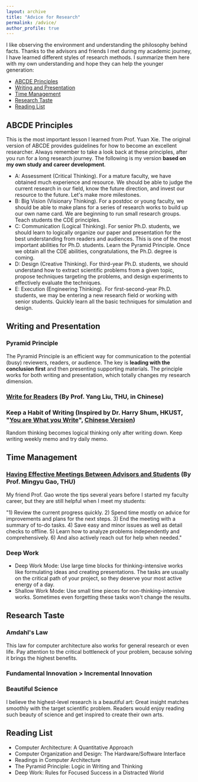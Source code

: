 ```yaml
---
layout: archive
title: "Advice for Research"
permalink: /advice/
author_profile: true
---
```

I like observing the environment and understanding the philosophy behind facts. Thanks to the advisors and friends I met during my academic journey, I have learned different styles of research methods. I summarize them here with my own understanding and hope they can help the younger generation:
* [ABCDE Principles](#abcde-principles)
* [Writing and Presentation](#writing-and-presentation)
* [Time Management](#time-management)
* [Research Taste](#research-taste)
* [Reading List](#reading-list)


## ABCDE Principles
This is the most important lesson I learned from Prof. Yuan Xie. The original version of ABCDE provides guidelines for how to become an excellent researcher. Always remember to take a look back at these principles, after you run for a long research journey. The following is my version **based on my own study and career development**. 
* A: Assessment (Critical Thinking). For a mature faculty, we have obtained much experience and resource. We should be able to judge the current research in our field, know the future direction, and invest our resource to the future. Let's make more milestones.
* B: Big Vision (Visionary Thinking). For a postdoc or young faculty, we should be able to make plans for a series of research works to build up our own name card. We are beginning to run small research groups. Teach students the CDE principles. 
* C: Communication (Logical Thinking). For senior Ph.D. students, we should learn to logically organize our paper and presentation for the best understanding from readers and audiences. This is one of the most important abilities for Ph.D. students. Learn the Pyramid Principle. Once we obtain all the CDE abilities, congratulations, the Ph.D. degree is coming.  
* D: Design (Creative Thinking). For third-year Ph.D. students, we should understand how to extract scientific problems from a given topic, propose techniques targeting the problems, and design experiments to effectively evaluate the techniques.
* E: Execution (Engineering Thinking). For first-second-year Ph.D. students, we may be entering a new research field or working with senior students. Quickly learn all the basic techniques for simulation and design. 

## Writing and Presentation
### Pyramid Principle
The Pyramid Principle is an efficient way for communication to the potential (busy) reviewers, readers, or audience. The key is **leading with the conclusion first** and then presenting supporting materials.
The principle works for both writing and presentation, which totally changes my research dimension. 

### [Write for Readers](http://nlp.csai.tsinghua.edu.cn/~ly/talks/cwmt14_tut.pdf) (By Prof. Yang Liu, THU, in Chinese)
### Keep a Habit of Writing (Inspired by Dr. Harry Shum, HKUST, "[You are What you Write](https://www.linkedin.com/pulse/you-what-write-harry-shum/)", [Chinese Version](https://www.microsoft.com/zh-cn/ard/news/news_2018_07))
Random thinking becomes logical thinking only after writing down. Keep writing weekly memo and try daily memo.

## Time Management
### [Having Effective Meetings Between Advisors and Students](https://www.sigarch.org/having-effective-meetings-between-advisors-and-students/) (By Prof. Mingyu Gao, THU)
My friend Prof. Gao wrote the tips several years before I started my faculty career, but they are still helpful when I meet my students: 

"1) Review the current progress quickly. 2) Spend time mostly on advice for improvements and plans for the next steps. 3) End the meeting with a summary of to-do tasks. 4) Save easy and minor issues as well as detail checks to offline. 5) Learn how to analyze problems independently and comprehensively. 6) And also actively reach out for help when needed."
### Deep Work
* Deep Work Mode: Use large time blocks for thinking-intensive works like formulating ideas and creating presentations. The tasks are usually on the critical path of your project, so they deserve your most active energy of a day.
* Shallow Work Mode: Use small time pieces for non-thinking-intensive works. Sometimes even forgetting these tasks won't change the results.

## Research Taste
### Amdahl's Law
This law for computer architecture also works for general research or even life. Pay attention to the critical bottleneck of your problem, because solving it brings the highest benefits.
### Fundamental Innovation > Incremental Innovation
### Beautiful Science
I believe the highest-level research is a beautiful art: Great insight matches smoothly with the target scientific problem. Readers would enjoy reading such beauty of science and get inspired to create their own arts.

## Reading List
* Computer Architecture: A Quantitative Approach
* Computer Organization and Design: The Hardware/Software Interface
* Readings in Computer Architecture
* The Pyramid Principle: Logic in Writing and Thinking
* Deep Work: Rules for Focused Success in a Distracted World
